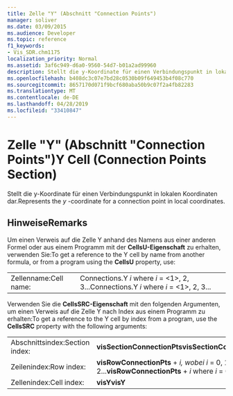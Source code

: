 ```yaml
---
title: Zelle "Y" (Abschnitt "Connection Points")
manager: soliver
ms.date: 03/09/2015
ms.audience: Developer
ms.topic: reference
f1_keywords:
- Vis_SDR.chm1175
localization_priority: Normal
ms.assetid: 3af6c949-d6a0-9560-54d7-b01a2ad99960
description: Stellt die y-Koordinate für einen Verbindungspunkt in lokalen Koordinaten dar.
ms.openlocfilehash: b408dc3c07e7bd28c0530b09f649453b4f08c770
ms.sourcegitcommit: 8657170d071f9bcf680aba50b9c07f2a4fb82283
ms.translationtype: MT
ms.contentlocale: de-DE
ms.lasthandoff: 04/28/2019
ms.locfileid: "33410847"
---
```

# <a name="y-cell-connection-points-section"></a><span data-ttu-id="5ee9a-103">Zelle "Y" (Abschnitt "Connection Points")</span><span class="sxs-lookup"><span data-stu-id="5ee9a-103">Y Cell (Connection Points Section)</span></span>

<span data-ttu-id="5ee9a-104">Stellt  die y-Koordinate für einen Verbindungspunkt in lokalen Koordinaten dar.</span><span class="sxs-lookup"><span data-stu-id="5ee9a-104">Represents the  *y*  -coordinate for a connection point in local coordinates.</span></span> 
  
## <a name="remarks"></a><span data-ttu-id="5ee9a-105">Hinweise</span><span class="sxs-lookup"><span data-stu-id="5ee9a-105">Remarks</span></span>

<span data-ttu-id="5ee9a-106">Um einen Verweis auf die Zelle Y anhand des Namens aus einer anderen Formel oder aus einem Programm mit der **CellsU-Eigenschaft** zu erhalten, verwenden Sie:</span><span class="sxs-lookup"><span data-stu-id="5ee9a-106">To get a reference to the Y cell by name from another formula, or from a program using the **CellsU** property, use:</span></span> 
  
|||
|:-----|:-----|
| <span data-ttu-id="5ee9a-107">Zellenname:</span><span class="sxs-lookup"><span data-stu-id="5ee9a-107">Cell name:</span></span>  <br/> | <span data-ttu-id="5ee9a-108">Connections.Y  *i*            where  *i*  = <1>, 2, 3...</span><span class="sxs-lookup"><span data-stu-id="5ee9a-108">Connections.Y  *i*            where  *i*  = <1>, 2, 3...</span></span>  <br/> |
   
<span data-ttu-id="5ee9a-109">Verwenden Sie die **CellsSRC-Eigenschaft** mit den folgenden Argumenten, um einen Verweis auf die Zelle Y nach Index aus einem Programm zu erhalten:</span><span class="sxs-lookup"><span data-stu-id="5ee9a-109">To get a reference to the Y cell by index from a program, use the **CellsSRC** property with the following arguments:</span></span> 
  
|||
|:-----|:-----|
| <span data-ttu-id="5ee9a-110">Abschnittsindex:</span><span class="sxs-lookup"><span data-stu-id="5ee9a-110">Section index:</span></span>  <br/> |<span data-ttu-id="5ee9a-111">**visSectionConnectionPts**</span><span class="sxs-lookup"><span data-stu-id="5ee9a-111">**visSectionConnectionPts**</span></span> <br/> |
| <span data-ttu-id="5ee9a-112">Zeilenindex:</span><span class="sxs-lookup"><span data-stu-id="5ee9a-112">Row index:</span></span>  <br/> |<span data-ttu-id="5ee9a-113">**visRowConnectionPts**  +   *i,* *wobei i* = 0, 1, 2...</span><span class="sxs-lookup"><span data-stu-id="5ee9a-113">**visRowConnectionPts** +  *i*            where  *i*  = 0, 1, 2...</span></span>  <br/> |
| <span data-ttu-id="5ee9a-114">Zellenindex:</span><span class="sxs-lookup"><span data-stu-id="5ee9a-114">Cell index:</span></span>  <br/> |<span data-ttu-id="5ee9a-115">**visY**</span><span class="sxs-lookup"><span data-stu-id="5ee9a-115">**visY**</span></span> <br/> |
   


